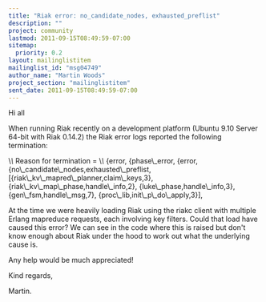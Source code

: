 ```yaml
---
title: "Riak error: no_candidate_nodes, exhausted_preflist"
description: ""
project: community
lastmod: 2011-09-15T08:49:59-07:00
sitemap:
  priority: 0.2
layout: mailinglistitem
mailinglist_id: "msg04749"
author_name: "Martin Woods"
project_section: "mailinglistitem"
sent_date: 2011-09-15T08:49:59-07:00
---
```



Hi all

When running Riak recently on a development platform (Ubuntu 9.10 Server
64-bit with Riak 0.14.2) the Riak error logs reported the following
termination:


\\*\\* Reason for termination =
\\*\\* {error,
 {phase\\_error,
 {error,
 {no\\_candidate\\_nodes,exhausted\\_preflist,
 [{riak\\_kv\\_mapred\\_planner,claim\\_keys,3},
 {riak\\_kv\\_map\\_phase,handle\\_info,2},
 {luke\\_phase,handle\\_info,3},
 {gen\\_fsm,handle\\_msg,7},
 {proc\\_lib,init\\_p\\_do\\_apply,3}],


At the time we were heavily loading Riak using the riakc client with
multiple Erlang mapreduce requests, each involving key filters. Could that
load have caused this error? We can see in the code where this is raised but
don't know enough about Riak under the hood to work out what the underlying
cause is.


Any help would be much appreciated!


Kind regards,

Martin.
